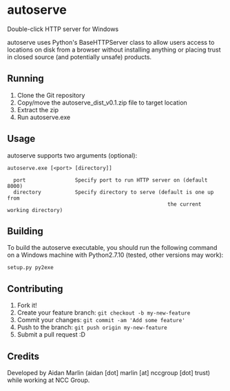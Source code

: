 # autoserve

Double-click HTTP server for Windows

autoserve uses Python's BaseHTTPServer class to allow users access to
locations on disk from a browser without installing anything or placing
trust in closed source (and potentially unsafe) products.

## Running

1. Clone the Git repository
2. Copy/move the autoserve_dist_v0.1.zip file to target location
3. Extract the zip
4. Run autoserve.exe

## Usage

autoserve supports two arguments (optional):

```
autoserve.exe [<port> [directory]]

  port                Specify port to run HTTP server on (default 8000)
  directory           Specify directory to serve (default is one up from
                                                    the current working directory)
```

## Building

To build the autoserve executable, you should run the following command on a Windows
machine with Python2.7.10 (tested, other versions may work):

```
setup.py py2exe

```

## Contributing

1. Fork it!
2. Create your feature branch: `git checkout -b my-new-feature`
3. Commit your changes: `git commit -am 'Add some feature'`
4. Push to the branch: `git push origin my-new-feature`
5. Submit a pull request :D

## Credits

Developed by Aidan Marlin (aidan [dot] marlin [at] nccgroup [dot] trust)
while working at NCC Group.
